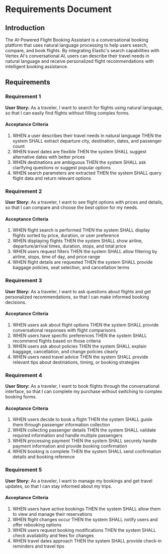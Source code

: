 # Requirements Document

## Introduction

The AI-Powered Flight Booking Assistant is a conversational booking platform that uses natural language processing to help users search, compare, and book flights. By integrating Elastic's search capabilities with Vertex AI's conversational AI, users can describe their travel needs in natural language and receive personalized flight recommendations with intelligent booking assistance.

## Requirements

### Requirement 1

**User Story:** As a traveler, I want to search for flights using natural language, so that I can easily find flights without filling complex forms.

#### Acceptance Criteria

1. WHEN a user describes their travel needs in natural language THEN the system SHALL extract departure city, destination, dates, and passenger count
2. WHEN travel dates are flexible THEN the system SHALL suggest alternative dates with better prices
3. WHEN destinations are ambiguous THEN the system SHALL ask clarifying questions or suggest popular options
4. WHEN search parameters are extracted THEN the system SHALL query flight data and return relevant options

### Requirement 2

**User Story:** As a traveler, I want to see flight options with prices and details, so that I can compare and choose the best option for my needs.

#### Acceptance Criteria

1. WHEN flight search is performed THEN the system SHALL display flights sorted by price, duration, or user preference
2. WHEN displaying flights THEN the system SHALL show airline, departure/arrival times, duration, stops, and total price
3. WHEN users request filters THEN the system SHALL allow filtering by airline, stops, time of day, and price range
4. WHEN flight details are requested THEN the system SHALL provide baggage policies, seat selection, and cancellation terms

### Requirement 3

**User Story:** As a traveler, I want to ask questions about flights and get personalized recommendations, so that I can make informed booking decisions.

#### Acceptance Criteria

1. WHEN users ask about flight options THEN the system SHALL provide conversational responses with flight comparisons
2. WHEN users have specific preferences THEN the system SHALL recommend flights based on those criteria
3. WHEN users ask about policies THEN the system SHALL explain baggage, cancellation, and change policies clearly
4. WHEN users need travel advice THEN the system SHALL provide relevant tips about destinations, timing, or booking strategies

### Requirement 4

**User Story:** As a traveler, I want to book flights through the conversational interface, so that I can complete my purchase without switching to complex booking forms.

#### Acceptance Criteria

1. WHEN users decide to book a flight THEN the system SHALL guide them through passenger information collection
2. WHEN collecting passenger details THEN the system SHALL validate required information and handle multiple passengers
3. WHEN processing payment THEN the system SHALL securely handle payment information and provide booking confirmation
4. WHEN booking is complete THEN the system SHALL send confirmation details and booking reference

### Requirement 5

**User Story:** As a traveler, I want to manage my bookings and get travel updates, so that I can stay informed about my trips.

#### Acceptance Criteria

1. WHEN users have active bookings THEN the system SHALL allow them to view and manage their reservations
2. WHEN flight changes occur THEN the system SHALL notify users and offer rebooking options
3. WHEN users request booking modifications THEN the system SHALL check availability and fees for changes
4. WHEN travel dates approach THEN the system SHALL provide check-in reminders and travel tips